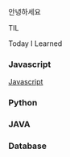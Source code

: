 안녕하세요

TIL

Today I Learned


### Javascript
[Javascript](./Javascript/README.md)

### Python

### JAVA

### Database

